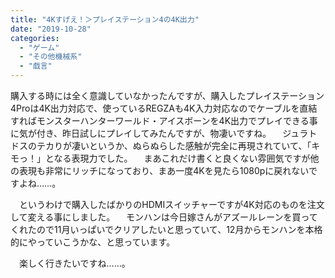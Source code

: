```yaml
---
title: "4Kすげえ！＞プレイステーション4の4K出力"
date: "2019-10-28"
categories: 
  - "ゲーム"
  - "その他機械系"
  - "戯言"
---
```


購入する時には全く意識していなかったんですが、購入したプレイステーション4Proは4K出力対応で、使っているREGZAも4K入力対応なのでケーブルを直結すればモンスターハンターワールド・アイスボーンを4K出力でプレイできる事に気が付き、昨日試しにプレイしてみたんですが、物凄いですね。 　ジュラトドスのテカりが凄いというか、ぬらぬらした感触が完全に再現されていて、「キモっ！」となる表現力でした。 　まあこれだけ書くと良くない雰囲気ですが他の表現も非常にリッチになっており、まあ一度4Kを見たら1080pに戻れないですよね……。

　というわけで購入したばかりのHDMIスイッチャーですが4K対応のものを注文して変える事にしました。 　モンハンは今日嫁さんがアズールレーンを買ってくれたので11月いっぱいでクリアしたいと思っていて、12月からモンハンを本格的にやっていこうかな、と思っています。

　楽しく行きたいですね……。
